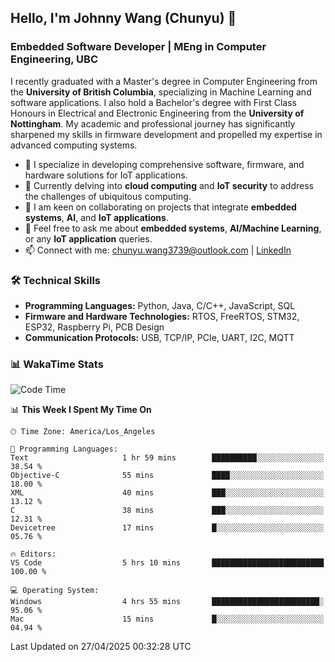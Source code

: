 ## Hello, I'm Johnny Wang (Chunyu) 👋

### Embedded Software Developer | MEng in Computer Engineering, UBC

I recently graduated with a Master's degree in Computer Engineering from the **University of British Columbia**, specializing in Machine Learning and software applications. I also hold a Bachelor's degree with First Class Honours in Electrical and Electronic Engineering from the **University of Nottingham**. My academic and professional journey has significantly sharpened my skills in firmware development and propelled my expertise in advanced computing systems.

- 🔭 I specialize in developing comprehensive software, firmware, and hardware solutions for IoT applications.
- 🌱 Currently delving into **cloud computing** and **IoT security** to address the challenges of ubiquitous computing.
- 🤝 I am keen on collaborating on projects that integrate **embedded systems**, **AI**, and **IoT applications**.
- 💬 Feel free to ask me about **embedded systems**, **AI/Machine Learning**, or any **IoT application** queries.
- 📫 Connect with me: [chunyu.wang3739@outlook.com](mailto:chunyu.wang3739@outlook.com) | [LinkedIn](https://www.linkedin.com/in/shycw1/)


### 🛠️ Technical Skills
- **Programming Languages:** Python, Java, C/C++, JavaScript, SQL
- **Firmware and Hardware Technologies:** RTOS, FreeRTOS, STM32, ESP32, Raspberry Pi, PCB Design
- **Communication Protocols:** USB, TCP/IP, PCIe, UART, I2C, MQTT

### 📊 WakaTime Stats
<!--START_SECTION:waka-->
![Code Time](http://img.shields.io/badge/Code%20Time-87%20hrs%2026%20mins-blue)

📊 **This Week I Spent My Time On** 

```text
🕑︎ Time Zone: America/Los_Angeles

💬 Programming Languages: 
Text                     1 hr 59 mins        ██████████░░░░░░░░░░░░░░░   38.54 % 
Objective-C              55 mins             ████░░░░░░░░░░░░░░░░░░░░░   18.00 % 
XML                      40 mins             ███░░░░░░░░░░░░░░░░░░░░░░   13.12 % 
C                        38 mins             ███░░░░░░░░░░░░░░░░░░░░░░   12.31 % 
Devicetree               17 mins             █░░░░░░░░░░░░░░░░░░░░░░░░   05.76 % 

🔥 Editors: 
VS Code                  5 hrs 10 mins       █████████████████████████   100.00 % 

💻 Operating System: 
Windows                  4 hrs 55 mins       ████████████████████████░   95.06 % 
Mac                      15 mins             █░░░░░░░░░░░░░░░░░░░░░░░░   04.94 % 
```


 Last Updated on 27/04/2025 00:32:28 UTC
<!--END_SECTION:waka-->
